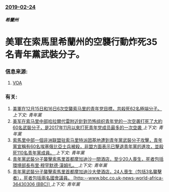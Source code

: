 ### [2019-02-24](/news/2019/02/24/index.md)

##### 希蘭州
# 美軍在索馬里希蘭州的空襲行動炸死35名青年黨武裝分子。 




### 信息来源:

1. [VOA](https://www.voanews.com/a/pentagon-us-strike-in-somalia-kills-thirty-five-terrorists-al-shabab/4803366.html)

### 有关:

1. [美軍在12月15日和16日6次空襲索马里的青年党目標，共殺死62名極端分子。 ](/news/2018/12/16/美軍在12月15日和16日6次空襲索马里的青年党目標-共殺死62名極端分子.md) _上下文: 青年黨_
2. [美军在索马里中部哈拉爾代雷附近針對恐怖组织青年党的一次空袭打死了大約60名武裝分子，是2017年11月以來打死青年党成员最多的一次空袭 ](/news/2018/10/12/美军在索马里中部哈拉爾代雷附近針對恐怖组织青年党的一次空袭打死了大約60名武裝分子-是2017年11月以來打死青年党成员.md) _上下文: 青年黨_
3. [索馬里中部一個非洲联盟驻索马里特派团基地遭到青年黨武裝分子攻擊，青年黨宣稱有60名埃塞俄比亞士兵被殺，非盟方面表示已擊退青年黨的進攻，並殺死110名青年黨成員。 ](/news/2016/06/9/索馬里中部一個非洲联盟驻索马里特派团基地遭到青年黨武裝分子攻擊-青年黨宣稱有60名埃塞俄比亞士兵被殺-非盟方面表示已擊退.md) _上下文: 青年黨_
4. [青年黨武裝分子襲擊索馬里首都摩加迪沙一間酒店，至少20人喪生，死者包括環境部長布里·穆罕默德·漢姆扎。 ](/news/2016/06/25/青年黨武裝分子襲擊索馬里首都摩加迪沙一間酒店-至少20人喪生-死者包括環境部長布里-穆罕默德-漢姆扎.md) _上下文: 青年黨_
5. [青年黨武裝分子襲擊索馬里首都摩加迪沙大使酒店，24人喪生（包括3名襲擊者），死者包括兩名國會議員。 [http:--www.bbc.co.uk-news-world-africa-36430306 (BBC)] ](/news/2016/06/1/青年黨武裝分子襲擊索馬里首都摩加迪沙大使酒店-24人喪生-包括3名襲擊者-死者包括兩名國會議員-http-ww.md) _上下文: 青年黨_
